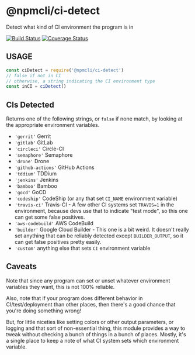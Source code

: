 # @npmcli/ci-detect

Detect what kind of CI environment the program is in

[![Build Status](https://travis-ci.com/npm/ci-detect.svg?branch=master)](https://travis-ci.com/npm/ci-detect)
[![Coverage Status](https://coveralls.io/repos/github/npm/ci-detect/badge.svg?branch=master)](https://coveralls.io/github/npm/ci-detect?branch=master)

## USAGE

```js
const ciDetect = require('@npmcli/ci-detect')
// false if not in CI
// otherwise, a string indicating the CI environment type
const inCI = ciDetect()
```

## CIs Detected

Returns one of the following strings, or `false` if none match, by looking
at the appropriate environment variables.

* `'gerrit'` Gerrit
* `'gitlab'` GitLab
* `'circleci'` Circle-CI
* `'semaphore'` Semaphore
* `'drone'` Drone
* `'github-actions'` GitHub Actions
* `'tddium'` TDDium
* `'jenkins'` Jenkins
* `'bamboo'` Bamboo
* `'gocd'` GoCD
* `'codeship'` CodeShip (or any that set `CI_NAME` environment variable)
* `'travis-ci'` Travis-CI - A few other CI systems set `TRAVIS=1` in the
  environment, because devs use that to indicate "test mode", so this one
  can get some false positives.
* `'aws-codebuild'` AWS CodeBuild
* `'builder'` Google Cloud Builder - This one is a bit weird.  It doesn't
  really set anything that can be reliably detected except
  `BUILDER_OUTPUT`, so it can get false positives pretty easily.
* `'custom'` anything else that sets `CI` environment variable

## Caveats

Note that since any program can set or unset whatever environment variables
they want, this is not 100% reliable.

Also, note that if your program does different behavior in
CI/test/deployment than other places, then there's a good chance that
you're doing something wrong!

But, for little niceties like setting colors or other output parameters, or
logging and that sort of non-essential thing, this module provides a way to
tweak without checking a bunch of things in a bunch of places.  Mostly,
it's a single place to keep a note of what CI system sets which environment
variable.
